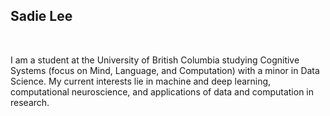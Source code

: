 ## Sadie Lee

<br />

I am a student at the University of British Columbia studying Cognitive Systems (focus on Mind, Language, and Computation) with a minor in Data Science. My current interests lie in machine and deep learning, computational neuroscience, and applications of data and computation in research.
